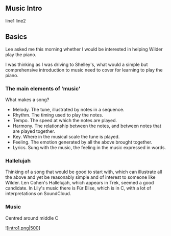 ## Music Intro

line1
line2

## Basics
Lee asked me this morning whether I would be interested in helping Wilder play the piano.

I was thinking as I was driving to Shelley's, what would a simple but comprehensive introduction to music need to cover for learning to play the piano.

### The main elements of 'music'
What makes a song?
- Melody. The tune, illustrated by notes in a sequence.
- Rhythm. The timing used to play the notes.
- Tempo. The speed at which the notes are played.
- Harmony. The relationship between the notes, and between notes that are played together.
- Key.  Where in the musical scale the tune is played.
- Feeling. The emotion generated by all the above brought together.
- Lyrics. Sung with the music, the feeling in the music expressed in words.

### Hallelujah
Thinking of a song that would be good to start with, which can illustrate all the above and yet be reasonably simple and of interest to someone like Wilder. Len Cohen's Hallelujah, which appears in Trek, seemed a good candidate.
In Lily's music there is Für Elise, which is in C, with a lot of interpretations on SoundCloud.

### Music
Centred around middle C

![[intro1.png|500]]


[//begin]: # "Autogenerated link references for markdown compatibility"
[intro1.png|500]: ../../../notes/intro1.png "intro1.png"
[//end]: # "Autogenerated link references"